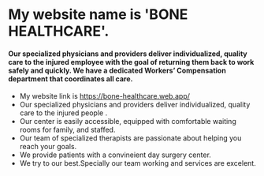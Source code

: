 # My website name is 'BONE HEALTHCARE'.
#### Our specialized physicians and providers deliver individualized, quality care to the injured employee with the goal of returning them back to work safely and quickly. We have a dedicated Workers’ Compensation department that coordinates all care.
- My website link is https://bone-healthcare.web.app/
- Our specialized physicians and providers deliver individualized, quality care to the injured people .
- Our center is easily accessible, equipped with comfortable waiting rooms for family, and staffed.
- Our team of specialized therapists are passionate about helping you reach your goals.
- We provide patients with a convineient day surgery center.
- We try to our best.Specially our team working  and services are excelent.
